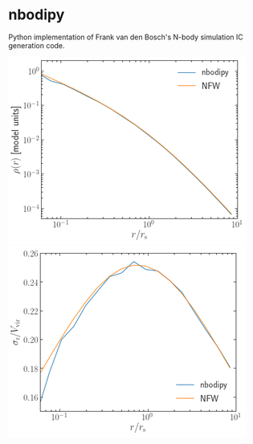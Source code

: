 # nbodipy
Python implementation of Frank van den Bosch's N-body simulation IC generation code.

![Density profile](density.png)
![Velocity dispersion](sigma_r.png)
